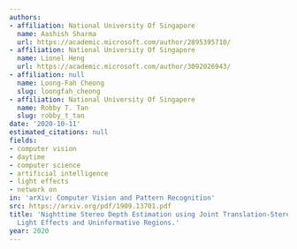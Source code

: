 ```yaml
---
authors:
- affiliation: National University Of Singapore
  name: Aashish Sharma
  url: https://academic.microsoft.com/author/2895395710/
- affiliation: National University Of Singapore
  name: Lionel Heng
  url: https://academic.microsoft.com/author/3092026943/
- affiliation: null
  name: Loong-Fah Cheong
  slug: loongfah_cheong
- affiliation: National University Of Singapore
  name: Robby T. Tan
  slug: robby_t_tan
date: '2020-10-11'
estimated_citations: null
fields:
- computer vision
- daytime
- computer science
- artificial intelligence
- light effects
- network on
in: 'arXiv: Computer Vision and Pattern Recognition'
src: https://arxiv.org/pdf/1909.13701.pdf
title: 'Nighttime Stereo Depth Estimation using Joint Translation-Stereo Learning:
  Light Effects and Uninformative Regions.'
year: 2020
---
```

